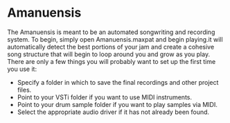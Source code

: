 # Amanuensis
The Amanuensis is meant to be an automated songwriting and recording system. To begin, simply open Amanuensis.maxpat and begin playing.it will automatically detect the best portions of your jam and create a cohesive song structure that will begin to loop around you and grow as you play. There are only a few things you will probably want to set up the first time you use it:
- Specify a folder in which to save the final recordings and other project files.
- Point to your VSTi folder if you want to use MIDI instruments.
- Point to your drum sample folder if you want to play samples via MIDI.
- Select the appropriate audio driver if it has not already been found.
